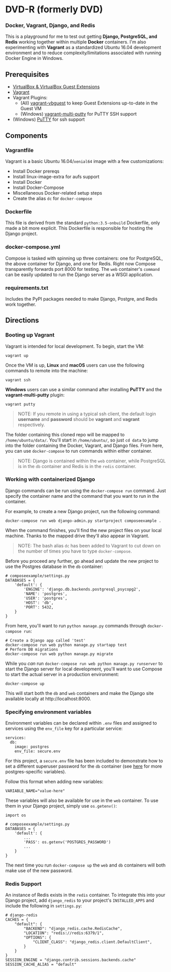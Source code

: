 # DVD-R (formerly DVD)
### Docker, Vagrant, Django, and Redis

This is a playground for me to test out getting **Django, PostgreSQL, and Redis** working together within multiple **Docker** containers. I'm also experimenting with **Vagrant** as a standardized Ubuntu 16.04 development environment and to reduce complexity/limitations associated with running Docker Engine in Windows.

## Prerequisites

* [VirtualBox & VirtualBox Guest Extensions](https://www.virtualbox.org/wiki/Downloads)
* [Vagrant](https://www.vagrantup.com/docs/installation/)
* Vagrant Plugins:
    * (All) [vagrant-vbguest](https://github.com/dotless-de/vagrant-vbguest) to keep Guest Extensions up-to-date in the Guest VM
    * (Windows) [vagrant-multi-putty](https://github.com/nickryand/vagrant-multi-putty) for PuTTY SSH support
* (Windows) [PuTTY](http://www.chiark.greenend.org.uk/~sgtatham/putty/download.html) for ssh support

## Components

### Vagrantfile

Vagrant is a basic Ubuntu 16.04/`xenial64` image with a few customizations:

* Install Docker prereqs
* Install linux-image-extra for aufs support
* Install Docker
* Install Docker-Compose
* Miscellaneous Docker-related setup steps
* Create the alias `dc` for `docker-compose`

### Dockerfile

This file is derived from the standard `python:3.5-onbuild` Dockerfile, only made a bit more explicit. This Dockerfile is responsible for hosting the Django project.

### docker-compose.yml

Compose is tasked with spinning up three containers: one for PostgreSQL, the above container for Django, and one for Redis. Right now Compose transparently forwards port 8000 for testing. The `web` container's `command` can be easily updated to run the Django server as a WSGI application.

### requirements.txt

Includes the PyPI packages needed to make Django, Postgre, and Redis work together.

## Directions

### Booting up Vagrant

Vagrant is intended for local development. To begin, start the VM:

    vagrant up

Once the VM is up, **Linux** and **macOS** users can use the following commands to remote into the machine:

    vagrant ssh

**Windows** users can use a similar command after installing **PuTTY** and the **vagrant-multi-putty** plugin:

    vagrant putty

> NOTE: If you remote in using a typical ssh client, the default login **username** and **password** should be **vagrant** and **vagrant** respectively.

The folder containing this cloned repo will be mapped to `/home/ubuntu/data/`. You'll start in `/home/ubuntu/`, so just `cd data` to jump into the folder containing the Docker, Vagrant, and Django files. From here, you can use `docker-compose` to run commands within either container.

> NOTE: Django is contained within the `web` container, while PostgreSQL is in the `db` container and Redis is in the `redis` container.

### Working with containerized Django

Django commands can be run using the `docker-compose run` command. Just specify the container name and the command that you want to run in the container.

For example, to create a new Django project, run the following command:

    docker-compose run web django-admin.py startproject composeexample .

When the command finishes, you'll find the new project files on your local machine. Thanks to the mapped drive they'll also appear in Vagrant.

> NOTE: The bash alias `dc` has been added to Vagrant to cut down on the number of times you have to type `docker-compose`.

Before you proceed any further, go ahead and update the new project to use the Postgres database in the `db` container:

    # composeexample/settings.py
    DATABASES = {
        'default': {
            'ENGINE': 'django.db.backends.postgresql_psycopg2',
            'NAME': 'postgres',
            'USER': 'postgres',
            'HOST': 'db',
            'PORT': 5432,
        }
    }

From here, you'll want to run `python manage.py` commands through `docker-compose run`:

    # Create a Django app called 'test'
    docker-compose run web python manage.py startapp test
    # Perform DB migrations
    docker-compose run web python manage.py migrate

While you *can* run `docker-compose run web python manage.py runserver` to start the Django server for local development, you'll want to use Compose to start the actual server in a production environment:

    docker-compose up

This will start both the `db` and `web` containers and make the Django site available locally at http://localhost:8000.

### Specifying environment variables

Environment variables can be declared within `.env` files and assigned to services using the `env_file` key for a particular service:

    services:
      db:
        image: postgres
        env_file: secure.env

For this project, a `secure.env` file has been included to demonstrate how to set a different superuser password for the `db` container (see [here](https://hub.docker.com/_/postgres/) for more postgres-specific variables).

Follow this format when adding new variables:

    VARIABLE_NAME="value-here"

These variables will also be available for use in the `web` container. To use them in your Django project, simply use `os.getenv()`:

    import os

    # composeexample/settings.py
    DATABASES = {
        'default': {
            ...
            'PASS': os.getenv('POSTGRES_PASSWORD')
            ...
        }
    }

The next time you run `docker-compose up` the `web` and `db` containers will both make use of the new password.

### Redis Support

An instance of Redis exists in the `redis` container. To integrate this into your Django project, add `django_redis` to your project's `INSTALLED_APPS` and include the following in `settings.py`:

    # django-redis
    CACHES = {
        "default": {
            "BACKEND": "django_redis.cache.RedisCache",
            "LOCATION": "redis://redis:6379/1",
            "OPTIONS": {
                "CLIENT_CLASS": "django_redis.client.DefaultClient",
            }
        }
    }
    SESSION_ENGINE = "django.contrib.sessions.backends.cache"
    SESSION_CACHE_ALIAS = "default"

